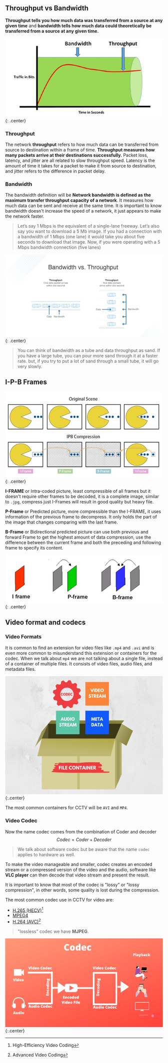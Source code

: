 ## Throughput vs Bandwidth

**Throughput tells you how much data was transferred from a source at any given time** and **bandwidth tells how much data could theoretically be transferred from a source at any given time.**

![Bandwidth-and-Throughput_001.jpg](images/Bandwidth_and_Throughput_001.jpg){: .center}

### Throughput

The network **throughput** refers to how much data can be transferred from source to destination within a frame of time. **Throughput measures how many packets arrive at their destinations successfully.**
Packet loss, latency, and jitter are all related to slow throughput speed. Latency is the amount of time it takes for a packet to make it from source to destination, and jitter refers to the difference in packet delay.

### Bandwidth

The bandwidth definition will be **Network bandwidth is defined as the maximum transfer throughput capacity of a network**. It measures how much data can be sent and receive at the same time.
It is important to know bandwidth doesn't increase the speed of a network, it just appears to make the network faster.

>Let’s say 1 Mbps is the equivalent of a single-lane freeway. Let’s also say you want to download a 5 Mb image. If you had a connection with a bandwidth of 1 Mbps (one lane) it would take you about five seconds to download that image. Now, if you were operating with a 5 Mbps bandwidth connection (five lanes)

![Bandwidth-and-Throughput_002.jpg](images/Bandwidth_and_Throughput_002.jpg){: .center}
>You can think of bandwidth as a tube and data throughput as sand. If you have a large tube, you can pour more sand through it at a faster rate. but, if you try to put a lot of sand through a small tube, it will go very slowly.

## I-P-B Frames

![I-P-B_Frames.jpg](images/I_P_B_Frames.jpg){: .center}

**I-FRAME** or Intra-coded picture, least compressible of all frames but it doesn't require other frames to be decoded, it is a complete image, similar to `.jpg`, compress just I-Frames will result in good quality but heavy file.

**P-Frame** or Predicted picture, more compressible than the I-FRAME, it uses information of the previous frame to decompress. It only holds the part of the image that changes comparing with the last frame.

**B-Frame** or Bidirectional predicted picture can use both previous and forward Frame to get the highest amount of data compression, use the difference between the current frame and both the preceding and following frame to specify its content.

![I-P-B_Frames_01.png](images/I_P_B_Frames_01.png){: .center}

## Video format and codecs

### Video Formats

It is common to find an extension for video files like `.mp4` and `.avi` and is even more common to misunderstand this extension or containers for the codec.
When we talk about `mp4` we are not talking about a single file, instead of a container of multiple files. It consists of video files, audio files, and metadata files.

![codec_video_container_001.jpg](images/codec_video_container_001.jpg){:.center}

The most common containers for CCTV will be `AVI` and `MP4`.

### Video Codec

Now the name codec comes  from the combination of Coder and decoder
$$
Codec = Coder + Decoder
$$

> We talk about software codec but be aware that the name `codec` applies to hardware as well.

To make the video manageable and smaller, codec creates an encoded stream or a compressed version of the video and the audio, software like **VLC player** can then decode that video stream and present the result.

It is important to know that most of the codec is "lossy" or "lossy compression", in other words, some quality is lost during the compression.

The most common codec use in CCTV for video are:

* [H.265 (HECV)](https://en.wikipedia.org/wiki/High_Efficiency_Video_Coding)[^1]
* [MPEG4](https://en.wikipedia.org/wiki/MPEG-4)
* [H.264 (AVC)](https://en.wikipedia.org/wiki/Advanced_Video_Coding)[^2]

[^1]: High-Efficiency Video Coding
[^2]: Advanced Video Coding

> "lossless"  codec we have **MJPEG**.

![codec_video_container_002.png](images/codec_video_container_002.png){:.center}
